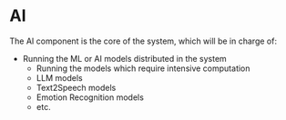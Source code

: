 # AI

The AI component is the core of the system, which will be in charge of:

- Running the ML or AI models distributed in the system
    - Running the models which require intensive computation
    - LLM models
    - Text2Speech models
    - Emotion Recognition models
    - etc.